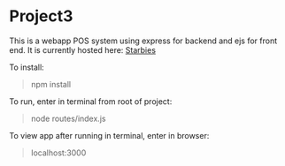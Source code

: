# Project3
This is a webapp POS system using express for backend and ejs for front end. It is currently hosted here: [Starbies](https://starbies.onrender.com/)

To install:
>npm install

To run, enter in terminal from root of project:
>node routes/index.js

To view app after running in terminal, enter in browser:
>localhost:3000
